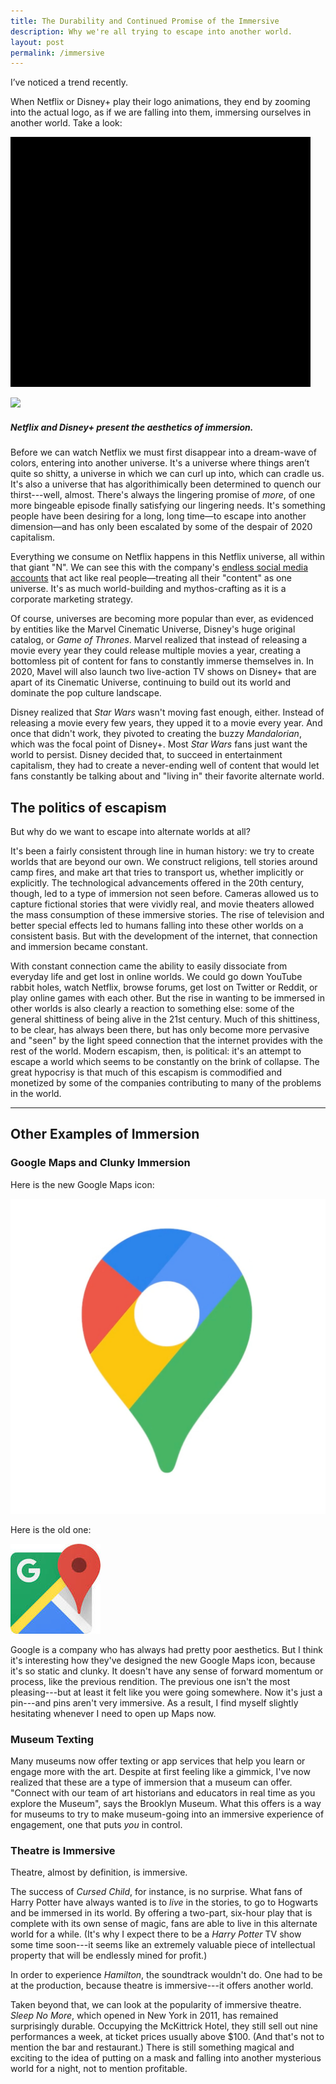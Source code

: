 ```yaml
---
title: The Durability and Continued Promise of the Immersive
description: Why we're all trying to escape into another world.
layout: post
permalink: /immersive
---
```


I’ve noticed a trend recently.

When Netflix or Disney+ play their logo animations, they end by zooming into the actual logo, as if we are falling into them, immersing ourselves in another world. Take a look:

![](/images/Netflix.jpg)

![](/images/Disney.jpg)

##### Netflix and Disney+ present the aesthetics of immersion.

Before we can watch Netflix we must first disappear into a dream-wave of colors, entering into another universe. It's a universe where things aren’t quite so shitty, a universe in which we can curl up into, which can cradle us. It's also a universe that has algorithimically been determined to quench our thirst---well, almost. There's always the lingering promise of *more*, of one more bingeable episode finally satisfying our lingering needs. It's something people have been desiring for a long, long time—to escape into another dimension—and has only been escalated by some of the despair of 2020 capitalism.

Everything we consume on Netflix happens in this Netflix universe, all within that giant "N". We can see this with the company's [endless social media accounts](https://thebaffler.com/latest/the-netflix-twitter-complex-atad) that act like real people—treating all their "content" as one universe. It's as much world-building and mythos-crafting as it is a corporate marketing strategy.

Of course, universes are becoming more popular than ever, as evidenced by entities like the Marvel Cinematic Universe, Disney's huge original catalog, or *Game of Thrones*. Marvel realized that instead of releasing a movie every year they could release multiple movies a year, creating a bottomless pit of content for fans to constantly immerse themselves in. In 2020, Mavel will also launch two live-action TV shows on Disney+ that are apart of its Cinematic Universe, continuing to build out its world and dominate the pop culture landscape.

Disney realized that *Star Wars* wasn't moving fast enough, either. Instead of releasing a movie every few years, they upped it to a movie every year. And once that didn't work, they pivoted to creating the buzzy *Mandalorian*, which was the focal point of Disney+. Most *Star Wars* fans just want the world to persist. Disney decided that, to succeed in entertainment capitalism, they had to create a never-ending well of content that would let fans constantly be talking about and "living in" their favorite alternate world.

## The politics of escapism

But why do we want to escape into alternate worlds at all?

It's been a fairly consistent through line in human history: we try to create worlds that are beyond our own. We construct religions, tell stories around camp fires, and make art that tries to transport us, whether implicitly or explicitly. The technological advancements offered in the 20th century, though, led to a type of immersion not seen before. Cameras allowed us to capture fictional stories that were vividly real, and movie theaters allowed the mass consumption of these immersive stories. The rise of television and better special effects led to humans falling into these other worlds on a consistent basis. But with the development of the internet, that connection and immersion became constant.

With constant connection came the ability to easily dissociate from everyday life and get lost in online worlds. We could go down YouTube rabbit holes, watch Netflix, browse forums, get lost on Twitter or Reddit, or play online games with each other. But the rise in wanting to be immersed in other worlds is also clearly a reaction to something else: some of the general shittiness of being alive in the 21st century. Much of this shittiness, to be clear, has always been there, but has only become more pervasive and "seen" by the light speed connection that the internet provides with the rest of the world.  Modern escapism, then, is political: it's an attempt to escape a world which seems to be constantly on the brink of collapse. The great hypocrisy is that much of this escapism is commodified and monetized by some of the companies contributing to many of the problems in the world.

---

## Other Examples of Immersion


### Google Maps and Clunky Immersion

Here is the new Google Maps icon:

![](/images/GMaps.jpg)


Here is the old one:

![](/images/GMaps2.jpg)

Google is a company who has always had pretty poor aesthetics. But I think it's interesting how they've designed the new Google Maps icon, because it's so static and clunky. It doesn't have any sense of forward momentum or process, like the previous rendition.  The previous one isn't the most pleasing---but at least it felt like you were going somewhere. Now it's just a pin---and pins aren't very immersive. As a result, I find myself slightly hesitating whenever I need to open up Maps now.


### Museum Texting

Many museums now offer texting or app services that help you learn or engage more with the art. Despite at first feeling like a gimmick, I've now realized that these are a type of immersion that a museum can offer. "Connect with our team of art historians and educators in real time as you explore the Museum", says the Brooklyn Museum. What this offers is a way for museums to try to make museum-going into an immersive experience of engagement, one that puts *you* in control.

### Theatre is Immersive

Theatre, almost by definition, is immersive. 

The success of *Cursed Child*, for instance, is no surprise. What fans of Harry Potter have always wanted is to *live* in the stories, to go to Hogwarts and be immersed in its world. By offering a two-part, six-hour play that is complete with its own sense of magic, fans are able to live in this alternate world for a while. (It's why I expect there to be a *Harry Potter* TV show some time soon---it seems like an extremely valuable piece of intellectual property that will be endlessly mined for profit.)

In order to experience *Hamilton*, the soundtrack wouldn't do. One had to be at the production, because theatre is immersive---it offers another world.

Taken beyond that, we can look at the popularity of immersive theatre. *Sleep No More*, which opened in New York in 2011, has remained surprisingly durable. Occupying the McKittrick Hotel, they still sell out nine performances a week, at ticket prices usually above $100. (And that's not to mention the bar and restaurant.) There is still something magical and exciting to the idea of putting on a mask and falling into another mysterious world for a night, not to mention profitable.

